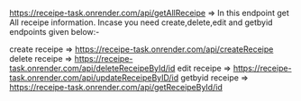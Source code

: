 https://receipe-task.onrender.com/api/getAllReceipe  => In this endpoint get All receipe information. Incase you need create,delete,edit and getbyid endpoints given below:-

create receipe  => https://receipe-task.onrender.com/api/createReceipe
delete receipe  => https://receipe-task.onrender.com/api/deleteReceipeById/id
edit receipe  => https://receipe-task.onrender.com/api/updateReceipeByID/id
getbyid receipe  => https://receipe-task.onrender.com/api/getReceipeById/id
